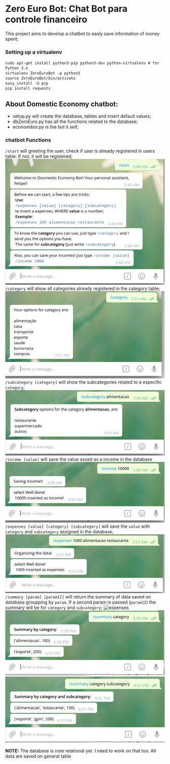 # Zero Euro Bot: Chat Bot para controle financeiro
This project aims to develop a chatbot to easly save information of money spent;

### Setting up a virtualenv
```
sudo apt-get install python3-pip python3-dev python-virtualenv # for Python 3.n
virtualenv ZeroEuroBot -p python3 
source ZeroEuroBot/bin/activate
easy_install -U pip
pip install requests
```

## About Domestic Economy chatbot:  

* setup.py will create the database, tables and insert default values;  
* dbZeroEuro.py has all the functions related to the database;  
* economibot.py is the bot it self;  

### chatbot Functions
`/start` will greeting the user, check if user is already registered in users table. If not, it will be registered;  
![start](img/start.png)  
`/category` will show all categories already registered in the category table;  
![getting category](img/getcategory.png)  
`/subcategory [category]` will show the subcategories related to a especific `category`;  
![getting sub category](img/getsubcat.png)  
`/income [value]` will save the value assed as a income in the database
![saving income](img/income.png)  
`/expenses [value] [category] [subcategory]` will save the `value` with `category` and `subcategory` assigned in the database;
![expenses](img/expenses.png)  
`/summary [param] [paramII]` will return the summary of data saved on database groupping by `param`. If a second param is passed (`paramII`) the summary will be for `category` and `subcategory`;
![expenses](img/summaryparamuser.png)  
![expenses](img/summarycategory.png)  
![expenses](img/summaryparamII.png)  

**NOTE:** The database is note relational yet. I need to work on that too. All data are saved on general table
